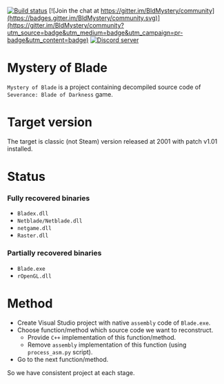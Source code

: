 [![Build status](https://ci.appveyor.com/api/projects/status/github/smartblade/bldmystery?branch=master)](https://ci.appveyor.com/project/smartblade/bldmystery)
[![Join the chat at https://gitter.im/BldMystery/community](https://badges.gitter.im/BldMystery/community.svg)](https://gitter.im/BldMystery/community?utm_source=badge&utm_medium=badge&utm_campaign=pr-badge&utm_content=badge)
[![Discord server](https://img.shields.io/badge/discord-join-7289DA.svg?logo=discord&longCache=true&style=flat)](https://discord.gg/VNgGP8x)


# Mystery of Blade
`Mystery of Blade` is a project containing decompiled source code of `Severance: Blade of Darkness` game.
# Target version
The target is classic (not Steam) version released at 2001 with patch v1.01 installed.
# Status
### Fully recovered binaries
- `Bladex.dll`
- `Netblade/Netblade.dll`
- `netgame.dll`
- `Raster.dll`
### Partially recovered binaries
- `Blade.exe`
- `rOpenGL.dll`
# Method
- Create Visual Studio project with native `assembly` code of `Blade.exe`.
- Choose function/method which source code we want to reconstruct.
    - Provide `C++` implementation of this function/method.
    - Remove `assembly` implementation of this function (using `process_asm.py` script).
- Go to the next function/method.

So we have consistent project at each stage.
